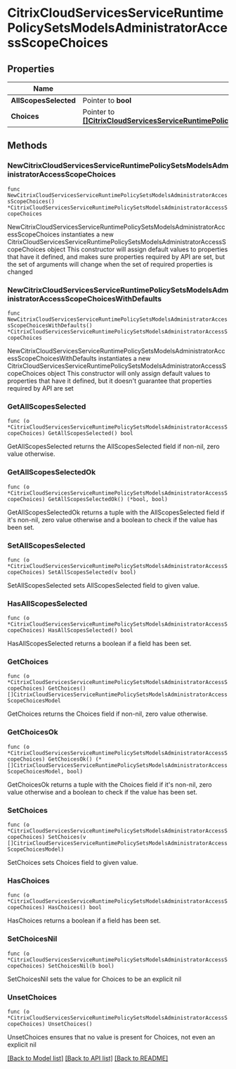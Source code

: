 # CitrixCloudServicesServiceRuntimePolicySetsModelsAdministratorAccessScopeChoices

## Properties

Name | Type | Description | Notes
------------ | ------------- | ------------- | -------------
**AllScopesSelected** | Pointer to **bool** |  | [optional] 
**Choices** | Pointer to [**[]CitrixCloudServicesServiceRuntimePolicySetsModelsAdministratorAccessScopeChoicesModel**](CitrixCloudServicesServiceRuntimePolicySetsModelsAdministratorAccessScopeChoicesModel.md) |  | [optional] 

## Methods

### NewCitrixCloudServicesServiceRuntimePolicySetsModelsAdministratorAccessScopeChoices

`func NewCitrixCloudServicesServiceRuntimePolicySetsModelsAdministratorAccessScopeChoices() *CitrixCloudServicesServiceRuntimePolicySetsModelsAdministratorAccessScopeChoices`

NewCitrixCloudServicesServiceRuntimePolicySetsModelsAdministratorAccessScopeChoices instantiates a new CitrixCloudServicesServiceRuntimePolicySetsModelsAdministratorAccessScopeChoices object
This constructor will assign default values to properties that have it defined,
and makes sure properties required by API are set, but the set of arguments
will change when the set of required properties is changed

### NewCitrixCloudServicesServiceRuntimePolicySetsModelsAdministratorAccessScopeChoicesWithDefaults

`func NewCitrixCloudServicesServiceRuntimePolicySetsModelsAdministratorAccessScopeChoicesWithDefaults() *CitrixCloudServicesServiceRuntimePolicySetsModelsAdministratorAccessScopeChoices`

NewCitrixCloudServicesServiceRuntimePolicySetsModelsAdministratorAccessScopeChoicesWithDefaults instantiates a new CitrixCloudServicesServiceRuntimePolicySetsModelsAdministratorAccessScopeChoices object
This constructor will only assign default values to properties that have it defined,
but it doesn't guarantee that properties required by API are set

### GetAllScopesSelected

`func (o *CitrixCloudServicesServiceRuntimePolicySetsModelsAdministratorAccessScopeChoices) GetAllScopesSelected() bool`

GetAllScopesSelected returns the AllScopesSelected field if non-nil, zero value otherwise.

### GetAllScopesSelectedOk

`func (o *CitrixCloudServicesServiceRuntimePolicySetsModelsAdministratorAccessScopeChoices) GetAllScopesSelectedOk() (*bool, bool)`

GetAllScopesSelectedOk returns a tuple with the AllScopesSelected field if it's non-nil, zero value otherwise
and a boolean to check if the value has been set.

### SetAllScopesSelected

`func (o *CitrixCloudServicesServiceRuntimePolicySetsModelsAdministratorAccessScopeChoices) SetAllScopesSelected(v bool)`

SetAllScopesSelected sets AllScopesSelected field to given value.

### HasAllScopesSelected

`func (o *CitrixCloudServicesServiceRuntimePolicySetsModelsAdministratorAccessScopeChoices) HasAllScopesSelected() bool`

HasAllScopesSelected returns a boolean if a field has been set.

### GetChoices

`func (o *CitrixCloudServicesServiceRuntimePolicySetsModelsAdministratorAccessScopeChoices) GetChoices() []CitrixCloudServicesServiceRuntimePolicySetsModelsAdministratorAccessScopeChoicesModel`

GetChoices returns the Choices field if non-nil, zero value otherwise.

### GetChoicesOk

`func (o *CitrixCloudServicesServiceRuntimePolicySetsModelsAdministratorAccessScopeChoices) GetChoicesOk() (*[]CitrixCloudServicesServiceRuntimePolicySetsModelsAdministratorAccessScopeChoicesModel, bool)`

GetChoicesOk returns a tuple with the Choices field if it's non-nil, zero value otherwise
and a boolean to check if the value has been set.

### SetChoices

`func (o *CitrixCloudServicesServiceRuntimePolicySetsModelsAdministratorAccessScopeChoices) SetChoices(v []CitrixCloudServicesServiceRuntimePolicySetsModelsAdministratorAccessScopeChoicesModel)`

SetChoices sets Choices field to given value.

### HasChoices

`func (o *CitrixCloudServicesServiceRuntimePolicySetsModelsAdministratorAccessScopeChoices) HasChoices() bool`

HasChoices returns a boolean if a field has been set.

### SetChoicesNil

`func (o *CitrixCloudServicesServiceRuntimePolicySetsModelsAdministratorAccessScopeChoices) SetChoicesNil(b bool)`

 SetChoicesNil sets the value for Choices to be an explicit nil

### UnsetChoices
`func (o *CitrixCloudServicesServiceRuntimePolicySetsModelsAdministratorAccessScopeChoices) UnsetChoices()`

UnsetChoices ensures that no value is present for Choices, not even an explicit nil

[[Back to Model list]](../README.md#documentation-for-models) [[Back to API list]](../README.md#documentation-for-api-endpoints) [[Back to README]](../README.md)


